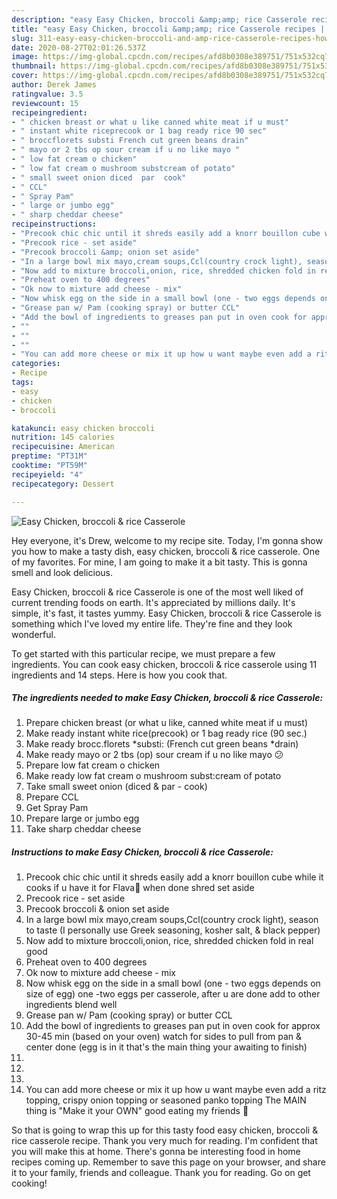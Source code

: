 ```yaml
---
description: "easy Easy Chicken, broccoli &amp;amp; rice Casserole recipes | how to make good Easy Chicken, broccoli &amp;amp; rice Casserole"
title: "easy Easy Chicken, broccoli &amp;amp; rice Casserole recipes | how to make good Easy Chicken, broccoli &amp;amp; rice Casserole"
slug: 311-easy-easy-chicken-broccoli-and-amp-rice-casserole-recipes-how-to-make-good-easy-chicken-broccoli-and-amp-rice-casserole
date: 2020-08-27T02:01:26.537Z
image: https://img-global.cpcdn.com/recipes/afd8b0308e389751/751x532cq70/easy-chicken-broccoli-rice-casserole-recipe-main-photo.jpg
thumbnail: https://img-global.cpcdn.com/recipes/afd8b0308e389751/751x532cq70/easy-chicken-broccoli-rice-casserole-recipe-main-photo.jpg
cover: https://img-global.cpcdn.com/recipes/afd8b0308e389751/751x532cq70/easy-chicken-broccoli-rice-casserole-recipe-main-photo.jpg
author: Derek James
ratingvalue: 3.5
reviewcount: 15
recipeingredient:
- " chicken breast or what u like canned white meat if u must"
- " instant white riceprecook or 1 bag ready rice 90 sec"
- " broccflorets substi French cut green beans drain"
- " mayo or 2 tbs op sour cream if u no like mayo "
- " low fat cream o chicken"
- " low fat cream o mushroom substcream of potato"
- " small sweet onion diced  par  cook"
- " CCL"
- " Spray Pam"
- " large or jumbo egg"
- " sharp cheddar cheese"
recipeinstructions:
- "Precook chic chic until it shreds easily add a knorr bouillon cube while it cooks if u have it for Flava👅 when done shred set aside"
- "Precook rice - set aside"
- "Precook broccoli &amp; onion set aside"
- "In a large bowl mix mayo,cream soups,Ccl(country crock light), season to taste (I personally use Greek seasoning, kosher salt, &amp; black pepper)"
- "Now add to mixture broccoli,onion, rice, shredded chicken fold in real good"
- "Preheat oven to 400 degrees"
- "Ok now to mixture add cheese - mix"
- "Now whisk egg on the side in a small bowl (one - two eggs depends on size of egg) one -two eggs per casserole, after u are done add to other ingredients blend well"
- "Grease pan w/ Pam (cooking spray) or butter CCL"
- "Add the bowl of ingredients to greases pan put in oven cook for approx 30-45 min (based on your oven) watch for sides to pull from pan &amp; center done (egg is in it that&#39;s the main thing your awaiting to finish)"
- ""
- ""
- ""
- "You can add more cheese or mix it up how u want maybe even add a ritz topping, crispy onion topping or seasoned panko topping The MAIN thing is &#34;Make it your OWN&#34; good eating my friends 🍴"
categories:
- Recipe
tags:
- easy
- chicken
- broccoli

katakunci: easy chicken broccoli 
nutrition: 145 calories
recipecuisine: American
preptime: "PT31M"
cooktime: "PT59M"
recipeyield: "4"
recipecategory: Dessert

---
```



![Easy Chicken, broccoli &amp; rice Casserole](https://img-global.cpcdn.com/recipes/afd8b0308e389751/751x532cq70/easy-chicken-broccoli-rice-casserole-recipe-main-photo.jpg)

Hey everyone, it's Drew, welcome to my recipe site. Today, I'm gonna show you how to make a tasty dish, easy chicken, broccoli &amp; rice casserole. One of my favorites. For mine, I am going to make it a bit tasty. This is gonna smell and look delicious.

Easy Chicken, broccoli &amp; rice Casserole is one of the most well liked of current trending foods on earth. It's appreciated by millions daily. It's simple, it's fast, it tastes yummy. Easy Chicken, broccoli &amp; rice Casserole is something which I've loved my entire life. They're fine and they look wonderful.




To get started with this particular recipe, we must prepare a few ingredients. You can cook easy chicken, broccoli &amp; rice casserole using 11 ingredients and 14 steps. Here is how you cook that.

<!--inarticleads1-->

##### The ingredients needed to make Easy Chicken, broccoli &amp; rice Casserole:

1. Prepare  chicken breast (or what u like, canned white meat if u must)
1. Make ready  instant white rice(precook) or 1 bag ready rice (90 sec.)
1. Make ready  brocc.florets *substi: (French cut green beans *drain)
1. Make ready  mayo or 2 tbs (op) sour cream if u no like mayo 😕
1. Prepare  low fat cream o chicken
1. Make ready  low fat cream o mushroom subst:cream of potato
1. Take  small sweet onion (diced &amp; par - cook)
1. Prepare  CCL
1. Get  Spray Pam
1. Prepare  large or jumbo egg
1. Take  sharp cheddar cheese




<!--inarticleads2-->

##### Instructions to make Easy Chicken, broccoli &amp; rice Casserole:

1. Precook chic chic until it shreds easily add a knorr bouillon cube while it cooks if u have it for Flava👅 when done shred set aside
1. Precook rice - set aside
1. Precook broccoli &amp; onion set aside
1. In a large bowl mix mayo,cream soups,Ccl(country crock light), season to taste (I personally use Greek seasoning, kosher salt, &amp; black pepper)
1. Now add to mixture broccoli,onion, rice, shredded chicken fold in real good
1. Preheat oven to 400 degrees
1. Ok now to mixture add cheese - mix
1. Now whisk egg on the side in a small bowl (one - two eggs depends on size of egg) one -two eggs per casserole, after u are done add to other ingredients blend well
1. Grease pan w/ Pam (cooking spray) or butter CCL
1. Add the bowl of ingredients to greases pan put in oven cook for approx 30-45 min (based on your oven) watch for sides to pull from pan &amp; center done (egg is in it that&#39;s the main thing your awaiting to finish)
1. 
1. 
1. 
1. You can add more cheese or mix it up how u want maybe even add a ritz topping, crispy onion topping or seasoned panko topping The MAIN thing is &#34;Make it your OWN&#34; good eating my friends 🍴




So that is going to wrap this up for this tasty food easy chicken, broccoli &amp; rice casserole recipe. Thank you very much for reading. I'm confident that you will make this at home. There's gonna be interesting food in home recipes coming up. Remember to save this page on your browser, and share it to your family, friends and colleague. Thank you for reading. Go on get cooking!
